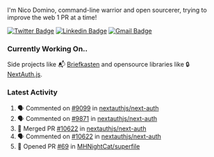 
I'm Nico Domino, command-line warrior and open sourcerer, trying to improve the web 1 PR at a time!

[![Twitter Badge](https://img.shields.io/badge/-@ndom91-1ca0f1?style=flat-square&labelColor=1ca0f1&logo=twitter&logoColor=white&link=https://twitter.com/ndom91)](https://twitter.com/ndom91) [![Linkedin Badge](https://img.shields.io/badge/-ndom91-blue?style=flat-square&logo=Linkedin&logoColor=white&link=https://www.linkedin.com/in/ndom91/)](https://www.linkedin.com/in/ndom91/) [![Gmail Badge](https://img.shields.io/badge/-yo@ndo.dev-c14438?style=flat-square&logo=mail.ru&logoColor=white&link=mailto:yo@ndo.dev)](mailto:yo@ndo.dev)

### Currently Working On..

Side projects like 📬 [Briefkasten](https://briefkastenhq.com) and opensource libraries like 🔒 [NextAuth.js](https://github.com/nextauthjs/next-auth).

<!--START_SECTION_PROFILE_VIEWS:readme-info-->
<!--END_SECTION_PROFILE_VIEWS:readme-info-->

<!--START_SECTION_DAILY_COMMIT:readme-info-->
<!--END_SECTION_DAILY_COMMIT:readme-info-->

<!--START_SECTION_WEEKLY_COMMIT:readme-info-->
<!--END_SECTION_WEEKLY_COMMIT:readme-info-->

### Latest Activity

<!--START_SECTION:activity-->
1. 🗣 Commented on [#9099](https://github.com/nextauthjs/next-auth/issues/9099#issuecomment-2063690784) in [nextauthjs/next-auth](https://github.com/nextauthjs/next-auth)
2. 🗣 Commented on [#9871](https://github.com/nextauthjs/next-auth/pull/9871#issuecomment-2063676466) in [nextauthjs/next-auth](https://github.com/nextauthjs/next-auth)
3. 🎉 Merged PR [#10622](https://github.com/nextauthjs/next-auth/pull/10622) in [nextauthjs/next-auth](https://github.com/nextauthjs/next-auth)
4. 🗣 Commented on [#10622](https://github.com/nextauthjs/next-auth/pull/10622#issuecomment-2063648235) in [nextauthjs/next-auth](https://github.com/nextauthjs/next-auth)
5. 💪 Opened PR [#69](https://github.com/MHNightCat/superfile/pull/69) in [MHNightCat/superfile](https://github.com/MHNightCat/superfile)
<!--END_SECTION:activity-->
